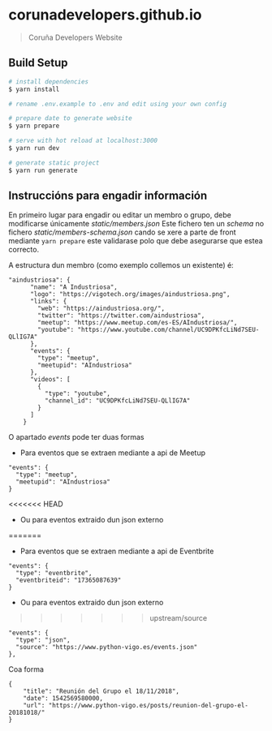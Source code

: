 # corunadevelopers.github.io

> Coruña Developers Website

## Build Setup

```bash
# install dependencies
$ yarn install

# rename .env.example to .env and edit using your own config

# prepare date to generate website
$ yarn prepare

# serve with hot reload at localhost:3000
$ yarn run dev

# generate static project
$ yarn run generate
```

## Instruccións para engadir información

En primeiro lugar para engadir ou editar un membro o grupo, debe modificarse únicamente _static/members.json_
Este fichero ten un _schema_ no fichero _static/members-schema.json_ cando se xere a parte de front mediante `yarn prepare` este validarase polo que debe asegurarse que estea correcto.

A estructura dun membro (como exemplo collemos un existente) é:

```
"aindustriosa": {
      "name": "A Industriosa",
      "logo": "https://vigotech.org/images/aindustriosa.png",
      "links": {
        "web": "https://aindustriosa.org/",
        "twitter": "https://twitter.com/aindustriosa",
        "meetup": "https://www.meetup.com/es-ES/AIndustriosa/",
        "youtube": "https://www.youtube.com/channel/UC9DPKfcLiNd7SEU-QLlIG7A"
      },
      "events": {
        "type": "meetup",
        "meetupid": "AIndustriosa"
      },
      "videos": [
        {
          "type": "youtube",
          "channel_id": "UC9DPKfcLiNd7SEU-QLlIG7A"
        }
      ]
    }
```

O apartado _events_ pode ter duas formas

- Para eventos que se extraen mediante a api de Meetup

```
"events": {
  "type": "meetup",
  "meetupid": "AIndustriosa"
}
```
<<<<<<< HEAD

- Ou para eventos extraido dun json externo

=======
* Para eventos que se extraen mediante a api de Eventbrite
```
"events": {
  "type": "eventbrite",
  "eventbriteid": "17365087639"
}
```
* Ou para eventos extraido dun json externo
>>>>>>> upstream/source
```
"events": {
  "type": "json",
  "source": "https://www.python-vigo.es/events.json"
},
```

Coa forma

```
{
    "title": "Reunión del Grupo el 18/11/2018",
    "date": 1542569580000,
    "url": "https://www.python-vigo.es/posts/reunion-del-grupo-el-20181018/"
}

```
